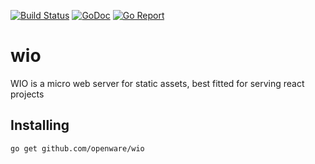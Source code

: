 [![Build Status](https://travis-ci.org/openware/wio.svg)](https://travis-ci.org/openware/wio)
[![GoDoc](https://godoc.org/github.com/openware/wio?status.svg)](http://godoc.org/github.com/openware/wio)
[![Go Report](https://goreportcard.com/badge/github.com/openware/wio)](https://goreportcard.com/report/github.com/openware/wio)

# wio

WIO is a micro web server for static assets, best fitted for serving react projects

## Installing

```
go get github.com/openware/wio
```
